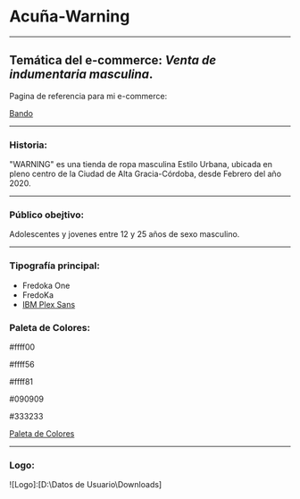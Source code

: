 # Acuña-Warning
---
## Temática del e-commerce: ***Venta de indumentaria masculina***.

Pagina de referencia para mi e-commerce:

[Bando]:https://bandobasicos.com.ar
[Bando][Bando]
________________________________________________________________
### Historia:  
"WARNING" es una tienda de ropa masculina Estilo Urbana, ubicada en pleno centro de la Ciudad de Alta Gracia-Córdoba, desde Febrero del año 2020.
________________________________________________________________
### Público obejtivo: 
Adolescentes y jovenes entre 12 y 25 años de sexo masculino. 
* * * * * * *
### Tipografía principal:
+ Fredoka One 
+ FredoKa
+ [IBM Plex Sans]:https://fonts.google.com
[IBM Plex Sans][IBM Plex Sans]

### Paleta de Colores:
#ffff00

#ffff56

#ffff81

#090909

#333233

[Paleta de Colores]:https://paletadecolores.online/amarillo
[Paleta de Colores][Paleta de Colores]

---
### Logo:

![Logo]:[D:\Datos de Usuario\Downloads]











